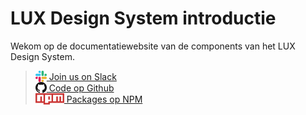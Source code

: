 <!-- @license CC0-1.0 -->

# LUX Design System introductie

Wekom op de documentatiewebsite van de components van het LUX Design System.

> [<img src="slack.png" height="18" alt="Slack" style="vertical-align: text-bottom;" /> Join us on Slack](https://join.slack.com/t/logius-ux/shared_invite/zt-2isbt3hue-A6ksce6Qz5g~eYxez_DF5g)  
> [<img src="github.png" height="18" alt="Github" style="vertical-align: text-bottom;" /> Code op Github](https://github.com/nl-design-system/lux)  
> [<img src="npm.png" height="18" alt="NPM" style="vertical-align: text-bottom;" /> Packages op NPM](https://www.npmjs.com/org/lux-design-system)
